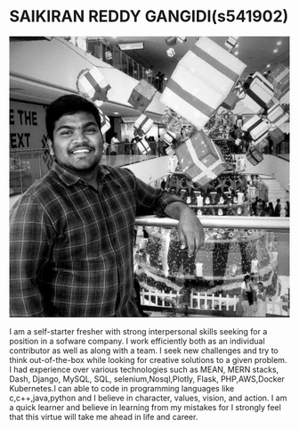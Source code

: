 # SAIKIRAN REDDY GANGIDI(s541902)

![Here is the link to image of mine](saikiranreddygangidi.jpeg)

I am a self-starter fresher with strong interpersonal skills seeking for a position in a sofware company. I work efficiently both as an individual contributor as well as along with a team. I seek new challenges and try to think out-of-the-box while looking for creative solutions to a given problem. I had experience over various technologies such as MEAN, MERN stacks, Dash, Django, MySQL, SQL, selenium,Nosql,Plotly, Flask, PHP,AWS,Docker Kubernetes.I can able to code in programming languages like c,c++,java,python and I believe in character, values, vision, and action. I am a quick learner and believe in learning from my mistakes for I strongly feel that this virtue will take me ahead in life and career.